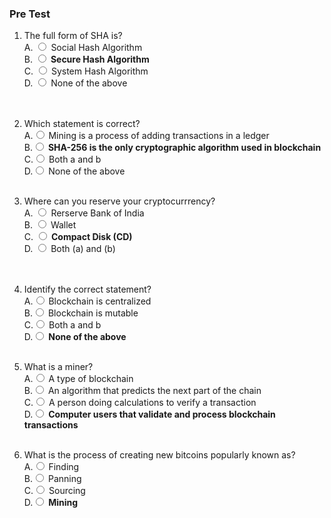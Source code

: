 ### Pre Test

1. The full form of SHA is?
                        <br>
                        A. <input type="radio" name="but2" id="rb21" onclick="click2();">&nbsp;Social Hash Algorithm
                        <br>
                        B. <input type="radio" name="but2" id="rb22" onclick="click2();">&nbsp;**Secure Hash Algorithm**
                        <br>
                        C. <input type="radio" name="but2" id="rb23" onclick="click2();">&nbsp;System Hash Algorithm
                        <br>
                        D. <input type="radio" name="but2" id="rb24" onclick="click2();">&nbsp;None of the above
                        <br><br>
                        <p id = "p2"></p>
                        <br>
2. Which statement is correct?
                        <br>
                        A.<input type="radio" name="but" id="rb11" onclick="click1();">&nbsp;Mining is a process of adding transactions in a ledger 
                        <br>
                        B.<input type="radio" name="but" id="rb12" onclick="click1();">&nbsp;**SHA-256 is the only cryptographic algorithm used in blockchain**
                        <br>
                        C.<input type="radio" name="but" id="rb13" onclick="click1();">&nbsp;Both a and b
                        <br>
                        D.<input type="radio" name="but" id="rb14" onclick="click1();">&nbsp;None of the above
                        <br>
                        <p id = "p1"></p>
                        <br>
3. Where can you reserve your cryptocurrrency?
                       <br>
                        A. <input type="radio" name="but3" id="rb31" onclick="click3();">&nbsp;Rerserve Bank of India
                        <br>
                        B. <input type="radio" name="but3" id="rb32" onclick="click3();">&nbsp;Wallet
                        <br>
                        C. <input type="radio" name="but3" id="rb33" onclick="click3();">&nbsp;**Compact Disk (CD)**
                        <br>
                        D. <input type="radio" name="but3" id="rb34" onclick="click3();">&nbsp;Both (a) and (b)
                        <br><br>
                        <p id = "p3"></p>
                        <br>
4. Identify the correct statement?
                        <br>
                        A.<input type="radio" name="but" id="rb11" onclick="click1();">&nbsp;Blockchain is centralized
                        <br>
                        B.<input type="radio" name="but" id="rb12" onclick="click1();">&nbsp;Blockchain is mutable
                        <br>
                        C.<input type="radio" name="but" id="rb13" onclick="click1();">&nbsp;Both a and b
                        <br>
                        D.<input type="radio" name="but" id="rb14" onclick="click1();">&nbsp;**None of the above**
                        <br>
                        <p id = "p1"></p>
                        <br>
5. What is a miner?
                        <br>
                        A.<input type="radio" name="but" id="rb11" onclick="click1();">&nbsp;A type of blockchain
                        <br>
                        B.<input type="radio" name="but" id="rb12" onclick="click1();">&nbsp;An algorithm that predicts the next part of the chain
                        <br>
                        C.<input type="radio" name="but" id="rb13" onclick="click1();">&nbsp;A person doing calculations to verify a transaction
                        <br>
                        D.<input type="radio" name="but" id="rb14" onclick="click1();">&nbsp;**Computer users that validate and process blockchain transactions**
                        <br>
                        <p id = "p1"></p>
                        <br>
6. What is the process of creating new bitcoins popularly known as?
                        <br>
                        A.<input type="radio" name="but" id="rb11" onclick="click1();">&nbsp;Finding
                        <br>
                        B.<input type="radio" name="but" id="rb12" onclick="click1();">&nbsp;Panning
                        <br>
                        C.<input type="radio" name="but" id="rb13" onclick="click1();">&nbsp;Sourcing
                        <br>
                        D.<input type="radio" name="but" id="rb14" onclick="click1();">&nbsp;**Mining**
                        <br>
                        <p id = "p1"></p>
                        <br>